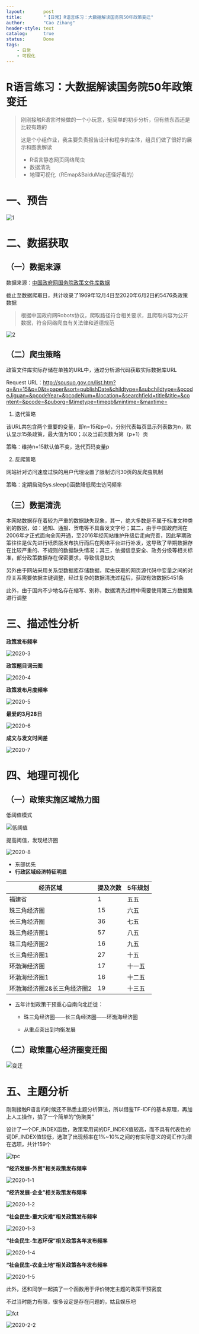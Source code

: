 ```yaml
---
layout:       post
title:        "【日常】R语言练习：大数据解读国务院50年政策变迁"
author:       "Cao Zihang"
header-style: text
catalog:      true
status:		  Done
tags:
    - 日常
    - 可视化
---
```

# R语言练习：大数据解读国务院50年政策变迁

> 刚刚接触R语言时候做的一个小玩意，挺简单的初步分析，但有些东西还是比较有趣的
>
> 这是个小组作业，我主要负责报告设计和程序的主体，组员们做了很好的展示和图表解读
>
> - R语言静态网页网络爬虫
> - 数据清洗
> - 地理可视化（REmap&BaiduMap还怪好看的）

# 一、预告

![1](https://raw.githubusercontent.com/CaoZihang/picpicpicpicpicpic78k664/main/img/2020-1.png)

# 二、数据获取

## （一）数据来源

数据来源：[中国政府网国务院政策文件库数据](http://www.gov.cn/zhengce/xxgkzl.htm)

截止至数据爬取日，共计收录了1969年12月4日至2020年6月2日的5476条政策数据

>  根据中国政府网Robots协议，爬取路径符合相关要求，且爬取内容为公开数据，符合网络爬虫有关法律和道德规范

![2](https://raw.githubusercontent.com/CaoZihang/picpicpicpicpicpic78k664/main/img/2020-2.png)

## （二）爬虫策略

政策文件库实际存储在单独的URL中，通过分析源代码获取实际数据库URL

Request URL：http://sousuo.gov.cn/list.htm?q=&n=15&p=0&t=paper&sort=publishDate&childtype=&subchildtype=&pcodeJiguan=&pcodeYear=&pcodeNum=&location=&searchfield=title&title=&content=&pcode=&puborg=&timetype=timeqb&mintime=&maxtime=

1. 迭代策略

该URL共包含两个重要的变量，即n=15和p=0，分别代表每页显示列表数为n，默认显示15条政策，最大值为100；以及当前页数为第（p+1）页

策略：维持n=15默认值不变，迭代页码变量p

2. 反爬策略

网站针对访问速度过快的用户代理设置了限制访问30页的反爬虫机制

策略：定期启动Sys.sleep()函数降低爬虫访问频率

## （三）数据清洗

本网站数据存在着较为严重的数据缺失现象，其一，绝大多数是不属于标准文种类别的数据，如：通知、通报、贺电等不具备发文字号；其二，由于中国政府网在2006年才正式面向全网开通，至2016年经网站维护升级后走向完善，因此早期政策往往是优先进行纸质版发布执行而后在网络平台进行补发，这导致了早期数据存在比较严重的、不规则的数据缺失情况；其三，依据信息安全、政务分级等相关标准，部分政策数据存在保密要求，导致信息缺失

另外由于网站采用关系型数据库存储数据，爬虫获取的网页源代码中变量之间的对应关系需要依据主键调整，经过复杂的数据清洗过程后，获取有效数据5451条

此外，由于国内不少地名存在缩写、别称，数据清洗过程中需要使用第三方数据集进行调整

# 三、描述性分析

**政策发布频率**

![2020-3](https://raw.githubusercontent.com/CaoZihang/picpicpicpicpicpic78k664/main/img/2020-3.png)

**政策题目词云图**

![2020-4](https://raw.githubusercontent.com/CaoZihang/picpicpicpicpicpic78k664/main/img/2020-4.png)

**政策发布月度频率**

![2020-5](https://raw.githubusercontent.com/CaoZihang/picpicpicpicpicpic78k664/main/img/2020-5.png)

**最爱的3月28日**

![2020-6](https://raw.githubusercontent.com/CaoZihang/picpicpicpicpicpic78k664/main/img/2020-6.png)

**成文与发文时间差**

![2020-7](https://raw.githubusercontent.com/CaoZihang/picpicpicpicpicpic78k664/main/img/2020-7.png)

# 四、地理可视化

## （一）政策实施区域热力图

低阈值模式

![低阈值](https://raw.githubusercontent.com/CaoZihang/picpicpicpicpicpic78k664/main/img/ls.png)

提高阈值，发现经济圈

![2020-8](https://raw.githubusercontent.com/CaoZihang/picpicpicpicpicpic78k664/main/img/2020-8.png)

- 东部优先
- **行政区域经济特征明显**



| 经济区域                    | **提及次数** | **5年规划** |
| --------------------------- | ------------ | ----------- |
| 福建省                      | 1            | 五五        |
| 珠三角经济圈                | 15           | 六五        |
| 长三角经济圈                | 36           | 七五        |
| 珠三角经济圈1               | 57           | 八五        |
| 珠三角经济圈2               | 16           | 九五        |
| 长三角经济圈1               | 27           | 十五        |
| 环渤海经济圈                | 17           | 十一五      |
| 环渤海经济圈1               | 16           | 十二五      |
| 环渤海经济圈2&长三角经济圈2 | 19           | 十三五      |

- 五年计划政策干预重心自南向北迁徙：

  - 珠三角经济圈——长三角经济圈——环渤海经济圈

  - 从重点突出到均衡发展

## （二）政策重心经济圈变迁图

![变迁](https://raw.githubusercontent.com/CaoZihang/picpicpicpicpicpic78k664/main/img/bq.gif)

# 五、主题分析

刚刚接触R语言的时候还不熟悉主题分析算法，所以借鉴TF-IDF的基本原理，再加上人工操作，搞了一个简单的“伪聚类”

设计了一个DF_INDEX函数，政策常用词的DF_INDEX值较高，而不具有代表性的词DF_INDEX值较低，选取了出现频率在1%~10%之间的有实际意义的词汇作为潜在选项，共计159个

![tpc](https://raw.githubusercontent.com/CaoZihang/picpicpicpicpicpic78k664/main/img/topics.png)

**“经济发展-外贸”相关政策发布频率**

![2020-1-1](https://raw.githubusercontent.com/CaoZihang/picpicpicpicpicpic78k664/main/img/2020-1-1.png)

**“经济发展-企业”相关政策发布频率**

![2020-1-2](https://raw.githubusercontent.com/CaoZihang/picpicpicpicpicpic78k664/main/img/2020-1-2.png)

**“社会民生-重大灾难”相关政策发布频率**

![2020-1-3](https://raw.githubusercontent.com/CaoZihang/picpicpicpicpicpic78k664/main/img/2020-1-3.png)

**“社会民生-生态环保”相关政策各年发布频率**

![2020-1-4](https://raw.githubusercontent.com/CaoZihang/picpicpicpicpicpic78k664/main/img/2020-1-4.png)

**“社会民生-农业土地”相关政策各年发布频率**

![2020-1-5](https://raw.githubusercontent.com/CaoZihang/picpicpicpicpicpic78k664/main/img/2020-1-5.png)

此外，还和同学一起搞了一个函数用于评价特定主题的政策干预密度

不过当时能力有限，很多设定是存在问题的，姑且娱乐吧

![fct](https://raw.githubusercontent.com/CaoZihang/picpicpicpicpicpic78k664/main/img/2020-2-1.png)

![2020-2-2](https://raw.githubusercontent.com/CaoZihang/picpicpicpicpicpic78k664/main/img/2020-2-2.png)